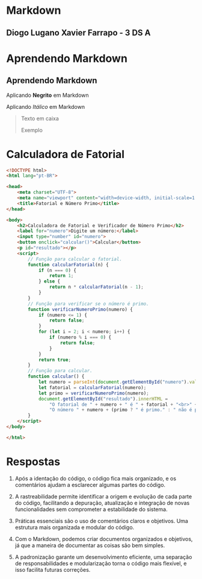 # Markdown

## Diogo Lugano Xavier Farrapo - 3 DS A

# Aprendendo Markdown
## Aprendendo Markdown

Aplicando **Negrito** em Markdown

Aplicando *Itálico* em Markdown

> Texto em caixa
>
> Exemplo

# Calculadora de Fatorial
``` HTML
<!DOCTYPE html>
<html lang="pt-BR">

<head>
    <meta charset="UTF-8">
    <meta name="viewport" content="width=device-width, initial-scale=1.0">
    <title>Fatorial e Número Primo</title>
</head>

<body>
    <h2>Calculadora de Fatorial e Verificador de Número Primo</h2>
    <label for="numero">Digite um número:</label>
    <input type="number" id="numero">
    <button onclick="calcular()">Calcular</button>
    <p id="resultado"></p>
    <script>
        // Função para calcular o fatorial.
        function calcularFatorial(n) {
            if (n === 0) {
                return 1;
            } else {
                return n * calcularFatorial(n - 1);
            }
        }
        // Função para verificar se o número é primo.
        function verificarNumeroPrimo(numero) {
            if (numero <= 1) {
                return false;
            }
            for (let i = 2; i < numero; i++) {
                if (numero % i === 0) {
                    return false;
                }
            }
            return true;
        }
        // Função para calcular.
        function calcular() {
            let numero = parseInt(document.getElementById("numero").value);
            let fatorial = calcularFatorial(numero);
            let primo = verificarNumeroPrimo(numero);
            document.getElementById("resultado").innerHTML =
                "O fatorial de " + numero + " é " + fatorial + "<br>" +
                "O número " + numero + (primo ? " é primo." : " não é primo.");
        }
    </script>
</body>

</html>
```

# Respostas
1. Após a identação do código, o código fica mais organizado, e os comentários ajudam a esclarecer algumas partes do código.
   
2. A rastreabilidade permite identificar a origem e evolução de cada parte do código, facilitando a depuração, atualização e integração de novas funcionalidades sem comprometer a estabilidade do sistema.
   

3. Práticas essenciais são o uso de comentários claros e objetivos. Uma estrutura mais organizada e modular do código.

4. Com o Markdown, podemos criar documentos organizados e objetivos, já que a maneira de documentar as coisas são bem simples.

5. A padronização garante um desenvolvimento eficiente, uma separação de responsabilidades e modularização torna o código mais flexível, e isso facilita futuras correções.
